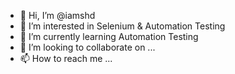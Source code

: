 - 👋 Hi, I’m @iamshd
- 👀 I’m interested in Selenium & Automation Testing
- 🌱 I’m currently learning Automation Testing
- 💞️ I’m looking to collaborate on ...
- 📫 How to reach me ...

<!---
iamshd/iamshd is a ✨ special ✨ repository because its `README.md` (this file) appears on your GitHub profile.
You can click the Preview link to take a look at your changes.
--->
